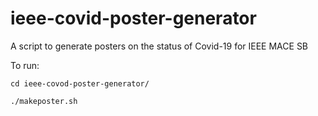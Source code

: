 # ieee-covid-poster-generator
A script to generate posters on the status of Covid-19 for IEEE MACE SB

To run: 

```
cd ieee-covod-poster-generator/
```

```
./makeposter.sh
```
